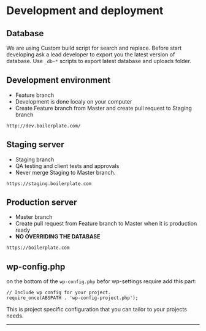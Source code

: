 # Development and deployment

## Database
We are using Custom build script for search and replace.
Before start developing ask a lead developer to export you the latest version of database.
Use `_db-*` scripts to export latest database and uploads folder.

## Development environment
  * Feature branch
  * Development is done localy on your computer
  * Create Feature branch from Master and create pull request to Staging branch
  ```
  http://dev.boilerplate.com/
  ```
## Staging server
  * Staging branch
  * QA testing and client tests and approvals
  * Never merge Staging to Master branch.
  ```
  https://staging.boilerplate.com
  ```
## Production server
  * Master branch
  * Create pull request from Feature branch to Master when it is production ready
  * **NO OVERRIDING THE DATABASE**
  ```
  https://boilerplate.com
  ```

## wp-config.php
on the bottom of the `wp-config.php` befor wp-settings require add this part:
```
// Include wp config for your project.
require_once(ABSPATH . 'wp-config-project.php');
```
This is project specific configuration that you can tailor to your projects needs.

------------------------------------
